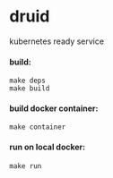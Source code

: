 # druid

kubernetes ready service

#### build:

```
make deps
make build
```

#### build docker container:

```
make container
```

#### run on local docker:

```
make run
```
